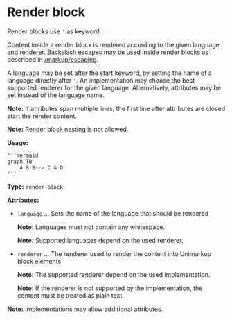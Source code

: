 # Render block

Render blocks use `'` as keyword.

Content inside a render block is rendered according to the given language and renderer.
Backslash escapes may be used inside render blocks as described in [/markup/escaping](/markup/escaping).

A language may be set after the start keyword, by setting the name of a language directly after `'`. An implementation may choose the best supported renderer for the given language.
Alternatively, attributes may be set instead of the language name.

**Note:** If attributes span multiple lines, the first line after attributes are closed start the render content.

**Note:** Render block nesting is not allowed.

**Usage:**

```
'''mermaid
graph TB
    A & B--> C & D
'''
```

**Type:** `render-block`

**Attributes:**

- `language` ... Sets the name of the language that should be rendered

  **Note:** Languages must not contain any whitespace.

  **Note:** Supported languages depend on the used renderer.

- `renderer` ... The renderer used to render the content into Unimarkup block elements

  **Note:** The supported renderer depend on the used implementation.
  
  **Note:** If the renderer is not supported by the implementation, the content must be treated as plain text.

**Note:** Implementations may allow additional attributes.
